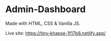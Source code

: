 # Admin-Dashboard

Made with HTML, CSS & Vanilla JS.

Live site: https://tiny-khapse-1f17b8.netlify.app/
